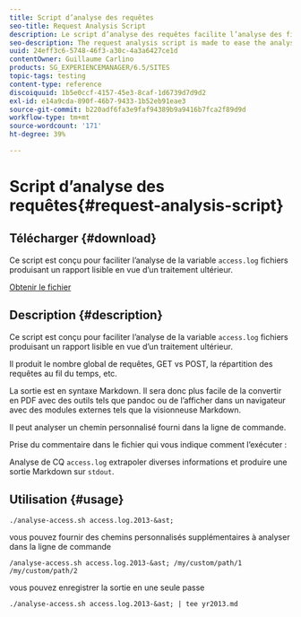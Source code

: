```yaml
---
title: Script d’analyse des requêtes
seo-title: Request Analysis Script
description: Le script d’analyse des requêtes facilite l’analyse des fichiers access.log et génère un rapport lisible pour vos activités de traitement ultérieures.
seo-description: The request analysis script is made to ease the analysis of the access.log files producing a readable report for later processing
uuid: 24eff3c6-5748-46f3-a30c-4a3a6427ce1d
contentOwner: Guillaume Carlino
products: SG_EXPERIENCEMANAGER/6.5/SITES
topic-tags: testing
content-type: reference
discoiquuid: 1b5e0ccf-4157-45e3-8caf-1d6739d7d9d2
exl-id: e14a9cda-890f-46b7-9433-1b52eb91eae3
source-git-commit: b220adf6fa3e9faf94389b9a9416b7fca2f89d9d
workflow-type: tm+mt
source-wordcount: '171'
ht-degree: 39%

---
```


# Script d’analyse des requêtes{#request-analysis-script}

## Télécharger {#download}

Ce script est conçu pour faciliter l’analyse de la variable `access.log` fichiers produisant un rapport lisible en vue d’un traitement ultérieur.

[Obtenir le fichier](assets/analyse-access.sh)

## Description {#description}

Ce script est conçu pour faciliter l’analyse de la variable `access.log` fichiers produisant un rapport lisible en vue d’un traitement ultérieur.

Il produit le nombre global de requêtes, GET vs POST, la répartition des requêtes au fil du temps, etc.

La sortie est en syntaxe Markdown. Il sera donc plus facile de la convertir en PDF avec des outils tels que pandoc ou de l’afficher dans un navigateur avec des modules externes tels que la visionneuse Markdown.

Il peut analyser un chemin personnalisé fourni dans la ligne de commande.

Prise du commentaire dans le fichier qui vous indique comment l’exécuter :

Analyse de CQ `access.log` extrapoler diverses informations et produire une sortie Markdown sur `stdout`.

## Utilisation {#usage}

`./analyse-access.sh access.log.2013-&ast;`

vous pouvez fournir des chemins personnalisés supplémentaires à analyser dans la ligne de commande

`/analyse-access.sh access.log.2013-&ast; /my/custom/path/1 /my/custom/path/2`

vous pouvez enregistrer la sortie en une seule passe

`./analyse-access.sh access.log.2013-&ast; | tee yr2013.md`
